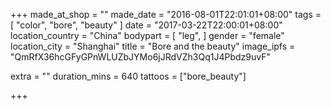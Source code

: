 +++
made_at_shop = ""
made_date = "2016-08-01T22:01:01+08:00"
tags = [
  "color",
  "bore",
  "beauty"
]
date = "2017-03-22T22:00:01+08:00"
location_country = "China"
bodypart = [
  "leg",
]
gender = "female"
location_city = "Shanghai"
title = "Bore and the beauty"
image_ipfs = "QmRfX36hcGFyGPnWLUZbJYMo6jJRdVZh3Qq1J4Pbdz9uvF"

extra = ""
duration_mins = 640
tattoos = ["bore_beauty"]

+++
